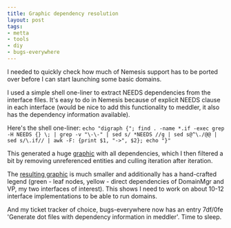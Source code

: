 ```yaml
--- 
title: Graphic dependency resolution
layout: post
tags: 
- metta
- tools
- diy
- bugs-everywhere
---
```

I needed to quickly check how much of Nemesis support has to be ported over before I can start launching some basic domains.

I used a simple shell one-liner to extract NEEDS dependencies from the interface files. It's easy to do in Nemesis because of explicit NEEDS clause in each interface (would be nice to add this functionality to meddler, it also has the dependency information available).

Here's the shell one-liner: `echo "digraph {"; find . -name *.if -exec grep -H NEEDS {} \; | grep -v "\-\-" | sed s/ *NEEDS //g | sed s@^\./@@ | sed s/\.if// | awk -F: {print $1, "->", $2}; echo "}"`

This generated a huge [graphic](http://downloads.exquance.com/metta/needs_full.png) with all dependencies, which I then filtered a bit by removing unreferenced entities and culling iteration after iteration.

The [resulting graphic](http://downloads.exquance.com/metta/needs_boot.png) is much smaller and additionally has a hand-crafted legend (green - leaf nodes, yellow - direct dependencies of DomainMgr and VP, my two interfaces of interest). This shows I need to work on about 10-12 interface implementations to be able to run domains.

And my ticket tracker of choice, bugs-everywhere now has an entry 7df/0fe 'Generate dot files with dependency information in meddler'. Time to sleep.
